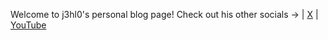 Welcome to j3hl0's personal blog page! Check out his other socials -> | [X](https://x.com/j3hl0) | [YouTube](https://youtube.com/j3hl0)
